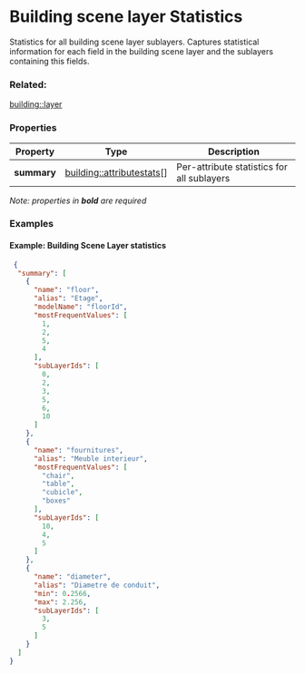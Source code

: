 # Building scene layer Statistics

Statistics for all building scene layer sublayers. Captures statistical information for each field in the building scene layer and the sublayers containing this fields.

### Related:

[building::layer](layer.md)
### Properties

| Property | Type | Description |
| --- | --- | --- |
| **summary** | [building::attributestats](attributestats.md)[] | Per-attribute statistics for all sublayers  |

*Note: properties in **bold** are required*

### Examples 

#### Example: Building Scene Layer statistics 

```json
 {
  "summary": [
    {
      "name": "floor",
      "alias": "Etage",
      "modelName": "floorId",
      "mostFrequentValues": [
        1,
        2,
        5,
        4
      ],
      "subLayerIds": [
        0,
        2,
        3,
        5,
        6,
        10
      ]
    },
    {
      "name": "fournitures",
      "alias": "Meuble interieur",
      "mostFrequentValues": [
        "chair",
        "table",
        "cubicle",
        "boxes"
      ],
      "subLayerIds": [
        10,
        4,
        5
      ]
    },
    {
      "name": "diameter",
      "alias": "Diametre de conduit",
      "min": 0.2566,
      "max": 2.256,
      "subLayerIds": [
        3,
        5
      ]
    }
  ]
} 
```

